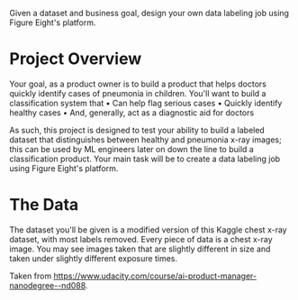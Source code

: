Given a dataset and business goal, design your own data labeling job using Figure Eight's platform.   

# Project Overview
Your goal, as a product owner is to build a product that helps doctors quickly identify cases of pneumonia in children. You'll want to build a classification system that
	•	Can help flag serious cases
	•	Quickly identify healthy cases
	•	And, generally, act as a diagnostic aid for doctors

As such, this project is designed to test your ability to build a labeled dataset that distinguishes between healthy and pneumonia x-ray images; this can be used by ML engineers later on down the line to build a classification product. Your main task will be to create a data labeling job using Figure Eight's platform.

# The Data
The dataset you'll be given is a modified version of this Kaggle chest x-ray dataset, with most labels removed. Every piece of data is a chest x-ray image. You may see images taken that are slightly different in size and taken under slightly different exposure times. 

Taken from https://www.udacity.com/course/ai-product-manager-nanodegree--nd088.
